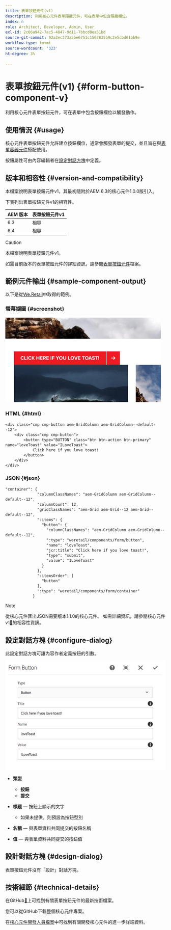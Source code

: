 ```yaml
---
title: 表單按鈕元件(v1)
description: 利用核心元件表單隱藏元件，可在表單中包含隱藏欄位。
index: n
role: Architect, Developer, Admin, User
exl-id: 2c06a942-7ac5-4847-9d11-7bbcd0ea51bd
source-git-commit: 92a3ec273a5be6751c1503835b9c2e5cbd61bb9e
workflow-type: tm+mt
source-wordcount: '323'
ht-degree: 3%

---
```



# 表單按鈕元件(v1) {#form-button-component-v}

利用核心元件表單按鈕元件，可在表單中包含按鈕欄位以觸發動作。

## 使用情況 {#usage}

核心元件表單按鈕元件允許建立按鈕欄位，通常會觸發表單的提交，並且旨在與[表單容器元件](form-container-v1.md)搭配使用。

按鈕屬性可由內容編輯者在[設定對話方塊](#configure-dialog)中定義。

## 版本和相容性 {#version-and-compatibility}

本檔案說明表單按鈕元件v1，其最初隨附於AEM 6.3的核心元件1.0.0版引入。

下表列出表單按鈕元件v1的相容性。

| AEM 版本 | 表單按鈕元件v1 |
|--- |--- |
| 6.3 | 相容 |
| 6.4 | 相容 |

>[!CAUTION]
>
>本檔案說明表單按鈕元件v1。
>
>如需目前版本的表單按鈕元件的詳細資訊，請參閱[表單按鈕元件](/help/components/forms/form-button.md)檔案。

## 範例元件輸出 {#sample-component-output}

以下是從[We.Retail](https://helpx.adobe.com/experience-manager/6-4/sites/developing/using/we-retail.html)中取得的範例。

### 螢幕擷圖 {#screenshot}

![](/help/assets/chlimage_1-48.png)

### HTML {#html}

```
<div class="cmp cmp-button aem-GridColumn aem-GridColumn--default--12">
    <div class="cmp cmp-button">
        <button type="BUTTON" class="btn btn-action btn-primary" name="loveToast" value="ILoveToast">
            Click here if you love toast!
        </button>
    </div>
</div>
```

### JSON {#json}

```
"container": {
              "columnClassNames": "aem-GridColumn aem-GridColumn--default--12",
              "columnCount": 12,
              "gridClassNames": "aem-Grid aem-Grid--12 aem-Grid--default--12",
              ":items": {
                "button": {
                  "columnClassNames": "aem-GridColumn aem-GridColumn--default--12",
                  ":type": "weretail/components/form/button",
                  "name": "loveToast",
                  "jcr:title": "Click here if you love toast!",
                  "type": "submit",
                  "value": "ILoveToast"
                }
              },
              ":itemsOrder": [
                "button"
              ],
              ":type": "weretail/components/form/container"
            }
```

>[!NOTE]
>
>從核心元件匯出JSON需要版本1.1.0的核心元件。 如需詳細資訊，請參閱核心元件v1[&#128279;](/help/versions.md)的相容性資訊。

## 設定對話方塊 {#configure-dialog}

此設定對話方塊可讓內容作者定義按鈕的引數。

![](/help/assets/chlimage_1-49.png)

* **類型**
   * **按鈕**
   * **提交**

* **標題** — 按鈕上顯示的文字
   * 如果未提供，則預設為按鈕型別

* **名稱** — 與表單資料共同提交的按鈕名稱
* **值** — 與表單資料共同提交的按鈕值

## 設計對話方塊 {#design-dialog}

表單按鈕元件沒有「設計」對話方塊。

## 技術細節 {#technical-details}

在GitHub[&#128279;](https://github.com/adobe/aem-core-wcm-components/tree/master/content/src/content/jcr_root/apps/core/wcm/components/form/button/v1/button)上可找到有關表單按鈕元件的最新技術檔案。

您可以從GitHub下載整個核心元件專案。

在[核心元件開發人員檔案](/help/developing/overview.md)中可找到有關開發核心元件的進一步詳細資料。
